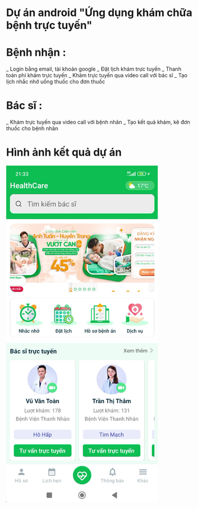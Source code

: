 # Dự án android "Ứng dụng khám chữa bệnh trực tuyến"
# Bệnh nhận :
_ Login bằng email, tài khoản google
_ Đặt lịch khám trực tuyến
_ Thanh toán phí khám trực tuyến
_ Khám trực tuyến qua video call với bác sĩ
_ Tạo lịch nhắc nhở uống thuốc cho đơn thuốc
# Bác sĩ :
_ Khám trực tuyến qua video call với bệnh nhân
_ Tạo kết quả khám, kê đơn thuốc cho bệnh nhân

# Hình ảnh kết quả dự án
![Ảnh minh họa giao diện](docs/images/anh1.png)


